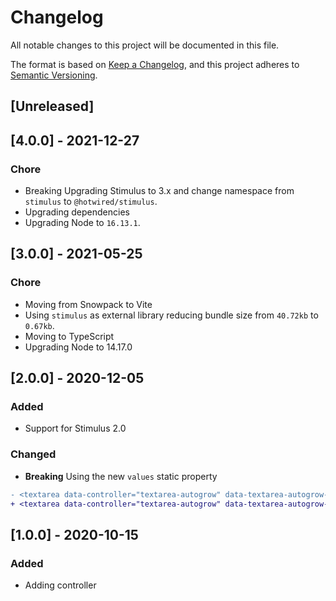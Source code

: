 # Changelog
All notable changes to this project will be documented in this file.

The format is based on [Keep a Changelog](https://keepachangelog.com/en/1.0.0/),
and this project adheres to [Semantic Versioning](https://semver.org/spec/v2.0.0.html).

## [Unreleased]

## [4.0.0] - 2021-12-27

### Chore

- Breaking Upgrading Stimulus to 3.x and change namespace from `stimulus` to `@hotwired/stimulus`.
- Upgrading dependencies
- Upgrading Node to `16.13.1`.

## [3.0.0] - 2021-05-25

### Chore

- Moving from Snowpack to Vite
- Using `stimulus` as external library reducing bundle size from `40.72kb` to `0.67kb`.
- Moving to TypeScript
- Upgrading Node to 14.17.0

## [2.0.0] - 2020-12-05

### Added

- Support for Stimulus 2.0

### Changed

- **Breaking** Using the new `values` static property

```diff
- <textarea data-controller="textarea-autogrow" data-textarea-autogrow-resize-debounce-delay="500">
+ <textarea data-controller="textarea-autogrow" data-textarea-autogrow-resize-debounce-delay-value="500">
```

## [1.0.0] - 2020-10-15

### Added

- Adding controller
